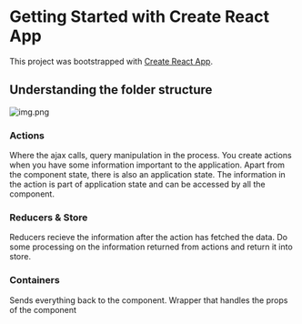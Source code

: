 # Getting Started with Create React App

This project was bootstrapped with [Create React App](https://github.com/facebook/create-react-app).

## Understanding the folder structure 

![img.png](https://www.oreilly.com/library/view/javascript-by-example/9781788293969/assets/a86830bb-53a6-463d-ad47-f58a926041a3.png)

### Actions
Where the ajax calls, query manipulation in the process. You create actions when you have some information important to the application. Apart from the component state, there is also an application state. The information in the action is part of application state and can be accessed by all the component. 

### Reducers & Store
Reducers recieve the information after the action has fetched the data. Do some processing on the information returned from actions and return it into store.

### Containers
Sends everything back to the component. Wrapper that handles the props of the component